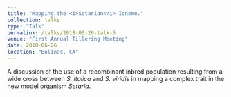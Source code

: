 ```yaml
---
title: "Mapping the <i>Setarian</i> Ionome."
collection: talks
type: "Talk"
permalink: /talks/2018-06-26-talk-5
venue: "First Annual Tillering Meeting"
date: 2018-06-26
location: "Bolinas, CA"
---
```

A discussion of the use of a recombinant inbred population resulting from a wide cross between <i>S. italica</i> and <i>S. viridis</i> in mapping a complex trait in the new model organism <i>Setaria</i>.

